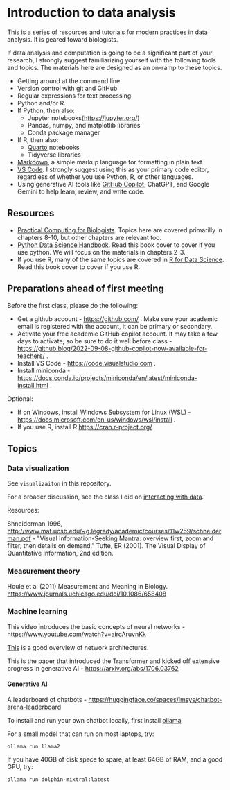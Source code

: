 # Introduction to data analysis

This is a series of resources and tutorials for modern practices in data analysis. It is geared toward biologists.

If data analysis and computation is going to be a significant part of your research, I strongly suggest familiarizing yourself with the following tools and topics. The materials here are designed as an on-ramp to these topics.

- Getting around at the command line. 
- Version control with git and GitHub
- Regular expressions for text processing
- Python and/or R.
- If Python, then also:
  - Jupyter notebooks(https://jupyter.org/)
  - Pandas, numpy, and matplotlib libraries
  - Conda package manager
- If R, then also:
  - [Quarto](https://quarto.org/docs/computations/r.html) notebooks
  - Tidyverse libraries
- [Markdown](https://docs.github.com/en/get-started/writing-on-github/getting-started-with-writing-and-formatting-on-github/basic-writing-and-formatting-syntax), a simple markup language for formatting in plain text.
- [VS Code](https://code.visualstudio.com). I strongly suggest using this as your primary code editor, regardless of whether you use Python, R, or other languages.
- Using generative AI tools like [GitHub Copilot](https://github.com/features/copilot), ChatGPT, and Google Gemini to help learn, review, and write code.

## Resources

- [Practical Computing for Biologists](https://global.oup.com/academic/product/practical-computing-for-biologists-9780878933914?cc=us&lang=en&). Topics here are covered primarilly in chapters 8-10, but other chapters are relevant too.
- [Python Data Science Handbook](https://jakevdp.github.io/). Read this book cover to cover if you use python. We will focus on the materials in chapters 2-3.
- If you use R, many of the same topics are covered in [R for Data Science](https://r4ds.had.co.nz/). Read this book cover to cover if you use R.

## Preparations ahead of first meeting

Before the first class, please do the following:

- Get a github account - https://github.com/ . Make sure your academic email is registered with the account, it can be primary or secondary.
- Activate your free academic GitHub copilot account. It may take a few days to activate, so be sure to do it well before class - https://github.blog/2022-09-08-github-copilot-now-available-for-teachers/ .
- Install VS Code - https://code.visualstudio.com .
- Install miniconda - https://docs.conda.io/projects/miniconda/en/latest/miniconda-install.html .

Optional:
- If on Windows, install Windows Subsystem for Linux (WSL) - https://docs.microsoft.com/en-us/windows/wsl/install .
- If you use R, install R https://cran.r-project.org/ 

## Topics

### Data visualization

See `visualizaiton` in this repository. 

For a broader discussion, see the class I did on [interacting with data](https://github.com/Brown-BIOL2430-S04-Fall2015/syllabus).

Resources:

Shneiderman 1996, http://www.mat.ucsb.edu/~g.legrady/academic/courses/11w259/schneiderman.pdf - "Visual Information-Seeking Mantra: overview first, zoom and filter, then details on demand."
Tufte, ER (2001). The Visual Display of Quantitative Information, 2nd edition.

### Measurement theory

Houle et al (2011) Measurement and Meaning in Biology. https://www.journals.uchicago.edu/doi/10.1086/658408

### Machine learning

This video introduces the basic concepts of neural networks - https://www.youtube.com/watch?v=aircAruvnKk

[This](https://kili-technology.com/data-labeling/machine-learning/neural-network-architecture-all-you-need-to-know-as-an-mle-2023-edition) is a good overview of network architectures.

This is the paper that introduced the Transformer and kicked off extensive progress in generative AI - https://arxiv.org/abs/1706.03762

#### Generative AI

A leaderboard of chatbots - https://huggingface.co/spaces/lmsys/chatbot-arena-leaderboard

To install and run your own chatbot locally, first install [ollama](https://ollama.com/)

For a small model that can run on most laptops, try:

    ollama run llama2

If you have 40GB of disk space to spare, at least 64GB of RAM, and a good GPU, try:

    ollama run dolphin-mixtral:latest

